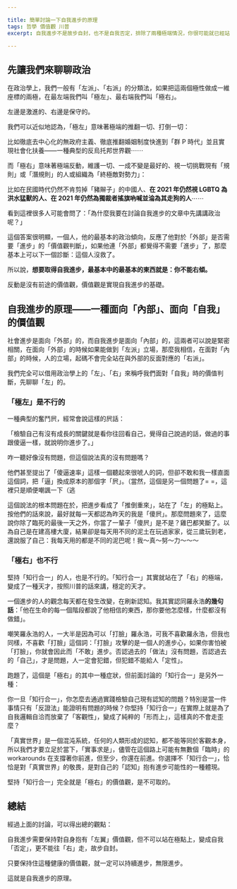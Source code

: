 ```yaml
---

title: 簡單討論一下自我進步的原理
tags: 哲學 價值觀 川普
excerpt: 自我進步不是故步自封，也不是自我否定，排除了兩種極端情況，你很可能就已經站在了「進步區間」內了

---
```


## 先讓我們來聊聊政治

在政治學上，我們一般有「左派」、「右派」的分類法，如果把這兩個極性做成一維座標的兩極，在最左端我們叫「極左」、最右端我們叫「極右」。

左邊是激進的、右邊是保守的。

我們可以近似地認為，「極左」意味著極端的推翻一切、打倒一切：

比如徹底去中心化的無政府主義、徹底推翻婚姻制度快進到「群 P 時代」並且實現社會化扶養——一種典型的反烏托邦世界觀⋯⋯

而「極右」意味著極端反動，維護一切、一成不變是最好的、視一切挑戰現有「規則」或「潛規則」的人或組織為「終極敵對勢力」：

比如在民國時代仍然不肯剪掉「豬辮子」的中國人、**在 2021 年仍然視 LGBTQ 為洪水猛獸的人、在 2021 年仍然為獨裁者搖旗吶喊並淪為其走狗的人**⋯⋯

看到這裡很多人可能會問了：「為什麼我要在討論自我進步的文章中先講講政治呢？」

這個答案很明顯，一個人，他的最基本的政治傾向，反應了他對於「外部」是否需要「進步」的「價值觀判斷」，如果他連「外部」都覺得不需要「進步」了，那麼基本上可以下一個診斷：這個人沒救了。

所以說，**想要取得自我進步，最基本中的最基本的東西就是：你不能右傾。**

反動是沒有前途的價值觀，價值觀是實現自我進步的基礎。

## 自我進步的原理——一種面向「內部」、面向「自我」的價值觀

社會進步是面向「外部」的，而自我進步是面向「內部」的，這兩者可以說是緊密相關，在面向「外部」的時候如果能做到「左派」立場，那麼我相信，在面對「內部」的時候，人的立場，起碼不會完全站在與外部的反面對應的「右派」。

我們完全可以借用政治學上的「左」、「右」來稱呼我們面對「自我」時的價值判斷，先聊聊「左」的。

### 「極左」是不行的

一種典型的奮鬥屄，經常會說這樣的屄話：

「檢驗自己有沒有成長的關鍵就是看你往回看自己，覺得自己說過的話，做過的事跟傻逼一樣，就說明你進步了。」

咋一聽好像沒有問題，但這個說法真的沒有問題嗎？

他們甚至提出了「傻逼速率」這樣一個聽起來很唬人的詞，但卻不敢和我一樣直面這個詞，把「逼」換成原本的那個字「屄」。（當然，這個是另一個問題了= =，這裡只是順便嘲諷一下（逃

這個說法的根本問題在於，把進步看成了「推倒重來」，站在了「左」的極點上。按他們的話來說，最好就每一天都認為昨天的我是「傻屄」。那麼問題來了，這麼說你除了臨死的最後一天之外，你當了一輩子「傻屄」是不是？雞巴都笑斷了。以為自己是在建高樓大廈，結果卻是每天用不同的泥土在玩過家家，從三歲玩到老，還說服了自己：我每天用的都是不同的泥巴呢！我～真～努～力～～～


### 「極右」也不行

堅持「知行合一」的人，也是不行的。「知行合一」其實就站在了「右」的極端，變成了一種天才，按照川普的話來講，穩定的天才。

一個進步的人的觀念每天都在發生改變，在刷新認知。我其實認同羅永浩**的幾句話**：「他在生命的每一個階段都說了他相信的東西，那你要他怎麼樣，什麼都沒有做錯」。

嘲笑羅永浩的人，一大半是因為可以「打臉」羅永浩，可我不喜歡羅永浩，但我也同樣，不喜歡「打臉」這個詞：「打臉」攻擊的是一個人的進步心，如果你害怕被「打臉」，你就會因此而「不敢」進步。否認過去的「做法」沒有問題，否認過去的「自己」，才是問題，人一定會犯錯，但犯錯不能給人「定性」。

跑題了，這個是「極右」的其中一種症狀，但前面討論的「知行合一」是另外一種：

你一旦「知行合一」，你怎麼去通過實踐檢驗自己現有認知的問題？特別是當一件事情只有「反證法」能證明有問題的時候？你堅持「知行合一」在實際上就是為了自我邏輯自洽而放棄了「客觀性」，變成了純粹的「形而上」，這樣真的不會走歪麼？

「真實世界」是一個混沌系統，任何的人類形成的認知，都不能等同於客觀本身，所以我們才要立足於當下，「實事求是」，儘管在這個路上可能有無數個「臨時」的workarounds 在支撐著你前進，但至少，你還在前進。你選擇不「知行合一」，恰恰是對「真實世界」的敬畏，是對自己的「認知」抱有進步可能性的一種體現。

堅持「知行合一」完全就是「極右」的價值觀，是不可取的。

## 總結

經過上面的討論，可以得出總的觀點：

自我進步需要保持對自身抱有「左翼」價值觀，但不可以站在極點上，變成自我「否定」，更不能往「右」走，故步自封。

只要保持住這種健康的價值觀，就一定可以持續進步，無限進步。

這就是自我進步的原理。